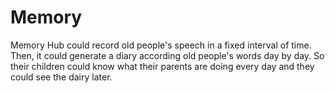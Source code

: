 # Memory

Memory Hub could record old people's speech in a fixed interval of time. Then, it could generate a diary according old people's words day by day. So their children
could know what their parents are doing every day and they could see the dairy later.
